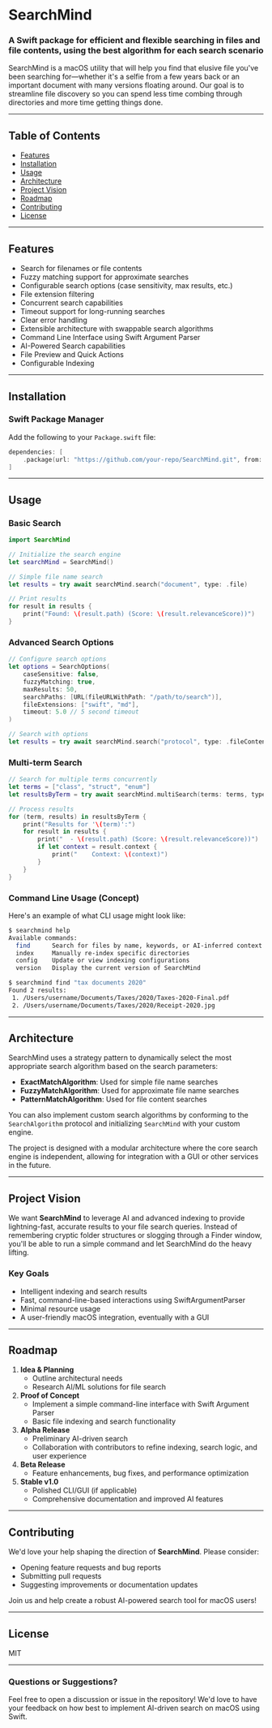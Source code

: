# SearchMind
### A Swift package for efficient and flexible searching in files and file contents, using the best algorithm for each search scenario

SearchMind is a macOS utility that will help you find that elusive file you've been searching for—whether it's a selfie from a few years back or an important document with many versions floating around. Our goal is to streamline file discovery so you can spend less time combing through directories and more time getting things done.

---

## Table of Contents
- [Features](#features)
- [Installation](#installation)
- [Usage](#usage)
- [Architecture](#architecture)
- [Project Vision](#project-vision)
- [Roadmap](#roadmap)
- [Contributing](#contributing)
- [License](#license)

---

## Features
- Search for filenames or file contents
- Fuzzy matching support for approximate searches
- Configurable search options (case sensitivity, max results, etc.)
- File extension filtering
- Concurrent search capabilities
- Timeout support for long-running searches
- Clear error handling
- Extensible architecture with swappable search algorithms
- Command Line Interface using Swift Argument Parser
- AI-Powered Search capabilities
- File Preview and Quick Actions
- Configurable Indexing

---

## Installation

### Swift Package Manager
Add the following to your `Package.swift` file:
```swift
dependencies: [
    .package(url: "https://github.com/your-repo/SearchMind.git", from: "1.0.0")
]
```

---

## Usage

### Basic Search
```swift
import SearchMind

// Initialize the search engine
let searchMind = SearchMind()

// Simple file name search
let results = try await searchMind.search("document", type: .file)

// Print results
for result in results {
    print("Found: \(result.path) (Score: \(result.relevanceScore))")
}
```

### Advanced Search Options
```swift
// Configure search options
let options = SearchOptions(
    caseSensitive: false,
    fuzzyMatching: true,
    maxResults: 50,
    searchPaths: [URL(fileURLWithPath: "/path/to/search")],
    fileExtensions: ["swift", "md"],
    timeout: 5.0 // 5 second timeout
)

// Search with options
let results = try await searchMind.search("protocol", type: .fileContents, options: options)
```

### Multi-term Search
```swift
// Search for multiple terms concurrently
let terms = ["class", "struct", "enum"]
let resultsByTerm = try await searchMind.multiSearch(terms: terms, type: .fileContents)

// Process results
for (term, results) in resultsByTerm {
    print("Results for '\(term)':")
    for result in results {
        print("  - \(result.path) (Score: \(result.relevanceScore))")
        if let context = result.context {
            print("    Context: \(context)")
        }
    }
}
```

### Command Line Usage (Concept)
Here's an example of what CLI usage might look like:

```bash
$ searchmind help
Available commands:
  find      Search for files by name, keywords, or AI-inferred context
  index     Manually re-index specific directories
  config    Update or view indexing configurations
  version   Display the current version of SearchMind

$ searchmind find "tax documents 2020"
Found 2 results:
 1. /Users/username/Documents/Taxes/2020/Taxes-2020-Final.pdf
 2. /Users/username/Documents/Taxes/2020/Receipt-2020.jpg
```

---

## Architecture
SearchMind uses a strategy pattern to dynamically select the most appropriate search algorithm based on the search parameters:

- **ExactMatchAlgorithm**: Used for simple file name searches
- **FuzzyMatchAlgorithm**: Used for approximate file name searches
- **PatternMatchAlgorithm**: Used for file content searches

You can also implement custom search algorithms by conforming to the `SearchAlgorithm` protocol and initializing `SearchMind` with your custom engine.

The project is designed with a modular architecture where the core search engine is independent, allowing for integration with a GUI or other services in the future.

---

## Project Vision
We want **SearchMind** to leverage AI and advanced indexing to provide lightning-fast, accurate results to your file search queries. Instead of remembering cryptic folder structures or slogging through a Finder window, you'll be able to run a simple command and let SearchMind do the heavy lifting.

### Key Goals
- Intelligent indexing and search results
- Fast, command-line-based interactions using SwiftArgumentParser
- Minimal resource usage
- A user-friendly macOS integration, eventually with a GUI

---

## Roadmap
1. **Idea & Planning**
   - Outline architectural needs
   - Research AI/ML solutions for file search
2. **Proof of Concept**
   - Implement a simple command-line interface with Swift Argument Parser
   - Basic file indexing and search functionality
3. **Alpha Release**
   - Preliminary AI-driven search
   - Collaboration with contributors to refine indexing, search logic, and user experience
4. **Beta Release**
   - Feature enhancements, bug fixes, and performance optimization
5. **Stable v1.0**
   - Polished CLI/GUI (if applicable)
   - Comprehensive documentation and improved AI features

---

## Contributing
We'd love your help shaping the direction of **SearchMind**. Please consider:

- Opening feature requests and bug reports
- Submitting pull requests
- Suggesting improvements or documentation updates

Join us and help create a robust AI-powered search tool for macOS users!

---

## License
MIT

---

### Questions or Suggestions?
Feel free to open a discussion or issue in the repository! We'd love to have your feedback on how best to implement AI-driven search on macOS using Swift.